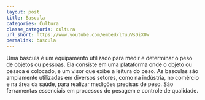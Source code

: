 ```yaml
---
layout: post
title: Bascula
categories: Cultura
classe_categoria: cultura
url_short: https://www.youtube.com/embed/lTuuVsDiXUw
permalink: bascula
---
```

Uma bascula é um equipamento utilizado para medir e determinar o peso de objetos ou pessoas. Ela consiste em uma plataforma onde o objeto ou pessoa é colocado, e um visor que exibe a leitura do peso. As basculas são amplamente utilizadas em diversos setores, como na indústria, no comércio e na área da saúde, para realizar medições precisas de peso. São ferramentas essenciais em processos de pesagem e controle de qualidade.
